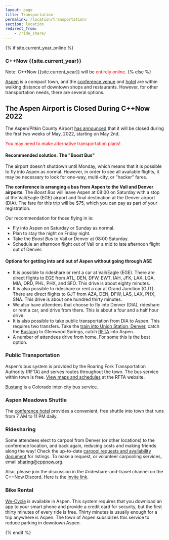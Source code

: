 ```yaml
---
layout: page
title: Transportation
permalink: /location/transportation/
section: location
redirect_from:
    - /ride_share/
---
```


{% if site.current_year_online %}
### C++Now {{site.current_year}}

Note: C++Now {{site.current_year}} will be <span style="color: red;">entirely online</span>.
{% else %}

[Aspen](https://en.wikipedia.org/wiki/Aspen,_Colorado) is a compact town, and the [conference venue](http://www.aspenphys.org/) and [hotel](https://www.aspenmeadows.com/) are within walking distance of downtown shops and restaurants. However, for other transportation needs, there are several options.

## The Aspen Airport is Closed During C++Now 2022

The Aspen/Pitkin County Airport [has announced](https://pitkincounty.com/civicalerts.aspx?AID=465) that it will be closed during the first two weeks of May, 2022, starting on May 2nd.

<span style="color:red;">You may need to make alternative transportation plans!<span>

#### Recommended solution: The "Boost Bus"
The airport doesn't shutdown until Monday, which means that it is possible to fly into Aspen as normal. However, in order to see all available flights, it may be necessary to look for one-way, multi-city, or "hacker" fares.

**The conference is arranging a bus from Aspen to the Vail and Denver airports**. The *Boost Bus* will leave Aspen at 08:00 on Saturday with a stop at the Vail/Eagle (EGE) airport and final destination at the Denver airport (DIA). The fare for this trip will be $75, which you can pay as part of your registration.

Our recommendation for those flying in is:
* Fly into Aspen on Saturday or Sunday as normal.
* Plan to stay the night on Friday night.
* Take the *Boost Bus* to Vail or Denver at 08:00 Saturday.
* Schedule an afternoon flight out of Vail or a mid to late afternoon flight out of Denver.


#### Options for getting into and out of Aspen without going through ASE

* It is possible to rideshare or rent a car at Vail/Eagle (EGE). There are direct flights to EGE from ATL, DEN, DFW, EWT, IAH, JFK, LAX, LGA, MIA, ORD, PHL, PHX, and SFO. This drive is about eighty minutes.
* It is also possible to rideshare or rent a car at Grand Junction (GJT). There are direct flights to GJT from AZA, DEN, DFW, LAS, LAX, PHX, SNA. This drive is about one hundred thirty minutes.
* We also have attendees that choose to fly into Denver (DIA), rideshare or rent a car, and drive from there. This is about a four and a half hour drive.
* It is also possible to take public transportation from DIA to Aspen. This requires two transfers. Take the [train into Union Station, Denver](https://www.rtd-denver.com/), catch the [Bustang](https://ridebustang.com/) to Glenwood Springs, catch [RFTA](https://www.rfta.com/) into Aspen.
* A number of attendees drive from home. For some this is the best option.

### Public Transportation

Aspen's bus system is provided by the Roaring Fork Transportation Authority (RFTA) and serves routes throughout the town. The bus service within town is free. [View maps and schedules](https://www.rfta.com/) at the RFTA website.

[Bustang](https://ridebustang.com/) is a Colorado inter-city bus service.

### Aspen Meadows Shuttle

The [conference hotel](https://www.aspenmeadows.com/) provides a convenient, free shuttle into town that runs from 7 AM to 11 PM daily.

### Ridesharing

Some attendees elect to carpool from Denver (or other locations) to the conference location, and back again, reducing costs and making friends along the way! Check the up-to-date [carpool requests and availability document](https://docs.google.com/spreadsheets/d/1izqsmyMEP86ard-wQjoPvdEepdHk2_I8k96O1XgcbZc) for listings. To make a request, or volunteer carpooling services, email [sharing@cppnow.org](mailto:sharing@cppnow.org).

Also, please join the discussion in the #rideshare-and-travel channel on the C++Now Discord. Here is the [invite link](https://discord.gg/UZWwKFa6rr).

### Bike Rental

[We-Cycle](https://www.we-cycle.org/) is available in Aspen. This system requires that you download an app to your smart phone and provide a credit card for security, but the first thirty minutes of every ride is free. Thirty minutes is usually enough for a trip anywhere is Aspen. The town of Aspen subsidizes this service to reduce parking in downtown Aspen.

{% endif %}

